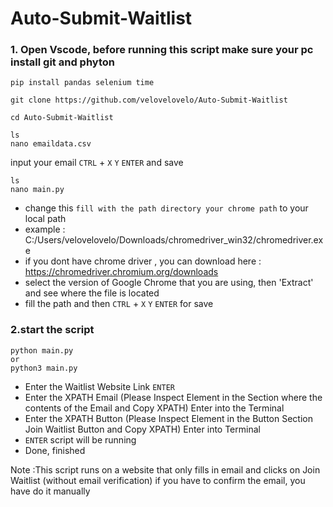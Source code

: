 # Auto-Submit-Waitlist

### 1. Open Vscode,  before running this script make sure your pc install git and phyton

```
pip install pandas selenium time
```

```
git clone https://github.com/velovelovelo/Auto-Submit-Waitlist
```
```
cd Auto-Submit-Waitlist
```
```
ls
nano emaildata.csv
```
input your email `CTRL` + `X` `Y` `ENTER` and save


```
ls
nano main.py
```
- change this `fill with the path directory your chrome path` to your local path
- example : C:/Users/velovelovelo/Downloads/chromedriver_win32/chromedriver.exe
- if you dont have chrome driver , you can download here : https://chromedriver.chromium.org/downloads
- select the  version of Google Chrome that you are using, then 'Extract' and see where the file is located
- fill the path and then `CTRL` + `X` `Y` `ENTER` for save


### 2.start the script

```
python main.py
or
python3 main.py
```

- Enter the Waitlist Website Link `ENTER`
- Enter the XPATH Email (Please Inspect Element in the Section where the contents of the Email and Copy XPATH) Enter into the Terminal
- Enter the XPATH Button (Please Inspect Element in the Button Section Join Waitlist Button and Copy XPATH) Enter into Terminal
- `ENTER` script will be running
- Done, finished

Note :This script runs on a website that only fills in email and clicks on Join Waitlist (without email verification) if you have to confirm the email, you have do it manually
